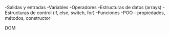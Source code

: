-Salidas y entradas
-Variables
-Operadores
-Estructuras de datos (arrays)
-Estructuras de control (if, else, switch, for)
-Funciones
-POO - propiedades, métodos, constructor

DOM


